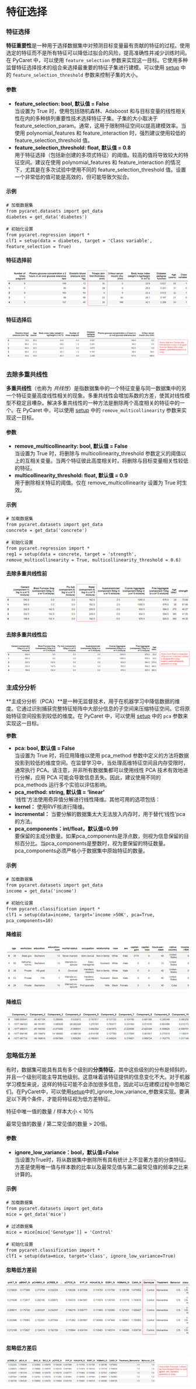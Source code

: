 # 特征选择

### 特征选择

**特征重要性**是一种用于选择数据集中对预测目标变量最有贡献的特征的过程。使用选定的特征而不是所有特征可以降低过拟合的风险，提高准确性并减少训练时间。在 PyCaret 中，可以使用 `feature_selection` 参数来实现这一目标。它使用多种监督特征选择技术的组合来选择最重要的特征子集进行建模。可以使用 [setup](https://www.pycaret.org/setup) 中的 `feature_selection_threshold` 参数来控制子集的大小。

#### **参数**

* **feature\_selection: bool, 默认值 = False**\
  当设置为 True 时，使用包括随机森林、Adaboost 和与目标变量的线性相关性在内的多种排列重要性技术选择特征子集。子集的大小取决于 feature\_selection\_param。通常，这用于限制特征空间以提高建模效率。当使用 polynomial\_features 和 feature\_interaction 时，强烈建议使用较低的 feature\_selection\_threshold 值。
* **feature\_selection\_threshold: float, 默认值 = 0.8**\
  用于特征选择（包括新创建的多项式特征）的阈值。较高的值将导致较大的特征空间。建议在使用 polynomial\_features 和 feature\_interaction 的情况下，尤其是在多次试验中使用不同的 feature\_selection\_threshold 值。设置一个非常低的值可能是高效的，但可能导致欠拟合。

#### **示例**

```
# 加载数据集
from pycaret.datasets import get_data
diabetes = get_data('diabetes')

# 初始化设置
from pycaret.regression import *
clf1 = setup(data = diabetes, target = 'Class variable', feature_selection = True)
```

#### **特征选择前**

![特征选择前的数据框](<../../.gitbook/assets/image (312).png>)

#### **特征选择后**

![特征选择后的数据框](<../../.gitbook/assets/image (388).png>)

### 去除多重共线性

**多重共线性**（也称为 _共线性_）是指数据集中的一个特征变量与同一数据集中的另一个特征变量高度线性相关的现象。多重共线性会增加系数的方差，使其对线性模型不稳定且嘈杂。解决多重共线性的一种方法是删除两个高度相关的特征中的一个。在 PyCaret 中，可以使用 [setup](https://www.pycaret.org/setup) 中的 `remove_multicollinearity` 参数来实现这一目标。

#### 参数

* **remove\_multicollinearity: bool, 默认值 = False**\
  当设置为 True 时，将删除与 multicollinearity\_threshold 参数定义的阈值以上的互相关变量。当两个特征彼此高度相关时，将删除与目标变量相关性较低的特征。
* **multicollinearity\_threshold: float, 默认值 = 0.9**\
  用于删除相关特征的阈值。仅在 remove\_multicollinearity 设置为 True 时生效。

#### **示例**

```
# 加载数据集
from pycaret.datasets import get_data
concrete = get_data('concrete')

# 初始化设置
from pycaret.regression import *
reg1 = setup(data = concrete, target = 'strength', remove_multicollinearity = True, multicollinearity_threshold = 0.6)
```

#### **去除多重共线性前**

![去除多重共线性前的数据框](<../../.gitbook/assets/image (387).png>)

#### **去除多重共线性后**

![去除多重共线性后的数据框](<../../.gitbook/assets/image (168) (1).png>)

### 主成分分析

**主成分分析（PCA）**是一种无监督技术，用于在机器学习中降低数据的维度。它通过识别捕获完整特征矩阵中大部分信息的子空间来压缩特征空间。它将原始特征空间投影到较低的维度。在 PyCaret 中，可以使用 [setup](https://www.pycaret.org/setup) 中的 `pca` 参数来实现这一目标。

**参数**

* **pca: bool, 默认值 = False**\
  当设置为 True 时，将应用降维以使用 pca\_method 参数中定义的方法将数据投影到较低的维度空间。在监督学习中，当处理高维特征空间且内存受限时，通常执行 PCA。请注意，并非所有数据集都可以使用线性 PCA 技术有效地进行分解，应用 PCA 可能会导致信息丢失。因此，建议使用不同的 pca\_methods 运行多个实验以评估影响。
* **pca\_method: string, 默认值 = ‘linear’**\
‘线性’方法使用奇异值分解进行线性降维。其他可用的选项包括：
* **kernel：** 使用RVF核进行降维。
* **incremental：** 当要分解的数据集太大无法放入内存时，用于替代‘线性’pca的方法。
* **pca_components：int/float，默认值=0.99**\
  要保留的主成分数量。如果pca_components是浮点数，则视为信息保留的目标百分比。当pca_components是整数时，视为要保留的特征数量。pca_components必须严格小于数据集中原始特征的数量。

#### **示例**

```
# 加载数据集
from pycaret.datasets import get_data
income = get_data('income')

# 初始化设置
from pycaret.classification import *
clf1 = setup(data=income, target='income >50K', pca=True, pca_components=10)
```

#### **降维前**

![降维前的数据框视图](<../../.gitbook/assets/image (493).png>)

#### **降维后**

![降维后的数据框视图](<../../.gitbook/assets/image (472).png>)

### 忽略低方差

有时，数据集可能具有具有多个级别的**分类特征**，其中这些级别的分布是倾斜的，并且一个级别可能主导其他级别。这意味着该特征提供的信息变化不大。对于机器学习模型来说，这样的特征可能不会添加很多信息，因此可以在建模过程中忽略它们。在PyCaret中，可以使用[setup](https://www.pycaret.org/setup)中的_ignore_low_variance_参数来实现。要满足以下两个条件，才能将特征视为低方差特征。

特征中唯一值的数量 / 样本大小 < 10%

最常见值的数量 / 第二常见值的数量 > 20倍。

#### **参数**

* **ignore_low_variance：bool，默认值=False**\
  当设置为True时，将从数据集中删除所有具有统计上不显著方差的分类特征。方差是使用唯一值与样本数的比率以及最常见值与第二最常见值的频率之比来计算的。

#### **示例**

```
# 加载数据集
from pycaret.datasets import get_data
mice = get_data('mice')

# 过滤数据集
mice = mice[mice['Genotype']] = 'Control'

# 初始化设置
from pycaret.classification import *
clf1 = setup(data=mice, target='class', ignore_low_variance=True)
```

#### **忽略低方差前**

![忽略低方差前的数据框视图](<../../.gitbook/assets/image (242).png>)

#### **忽略低方差后**

![忽略低方差后的数据框视图](<../../.gitbook/assets/image (28).png>)